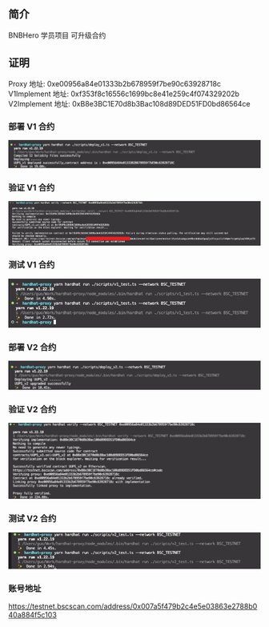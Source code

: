 ## 简介

BNBHero 学员项目 可升级合约

## 证明

Proxy 地址: 0xe00956a84e01333b2b678959f7be90c63928718c
V1Implement 地址: 0xf353f8c16556c1699bc8e41e259c4f074329202b
V2Implement 地址: 0xB8e3BC1E70d8b3Bac108d89DED51FD0bd86564ce

### 部署 V1 合约

![deploy_v1](./deploy_proof/v1_deploy.png)

### 验证 V1 合约

![verify_v1](./deploy_proof/v1_verify.png)

### 测试 V1 合约

![test_v1](./deploy_proof/v1_test.png)

### 部署 V2 合约

![deploy_v2](./deploy_proof/v2_deploy.png)

### 验证 V2 合约

![verify_v2](./deploy_proof/v2_verify.png)

### 测试 V2 合约

![test_v2](./deploy_proof/v2_test.png)

### 账号地址

https://testnet.bscscan.com/address/0x007a5f479b2c4e5e03863e2788b040a884f5c103
